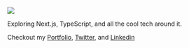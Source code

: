 ![](https://komarev.com/ghpvc/?username=Munadil16)
  
Exploring Next.js, TypeScript, and all the cool tech around it.

Checkout my [Portfolio](https://munadil.vercel.app), [Twitter](https://x.com/munadil_dev), and [Linkedin](https://www.linkedin.com/in/munadil/)
